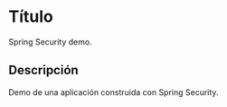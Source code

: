 
# Título

Spring Security demo.


## Descripción

Demo de una aplicación construida con Spring Security.